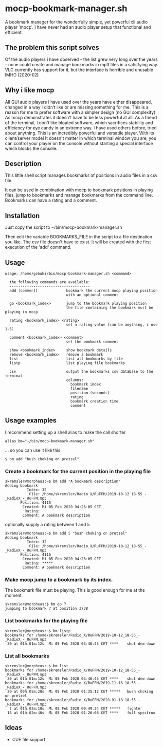 # mocp-bookmark-manager.sh
A bookmark manager for the wonderfully simple, yet powerful cli audio player 'mocp'. I have never had an audio player setup that functional and efficient.  

## The problem this script solves

Of the audio players i have observed - the list grew very long over the years - none could create and manage bookmarks in mp3 files in a satisfying way. VLC currently has support for it, but the interface is horrible and unusable IMHO (2020-02)

## Why i like mocp

All GUI audio players I have used over the years have either disappeared, changed in a way I didn't like or are missing something for me. This is a reason for me to prefer software with a simpler design (no GUI complexity). As mocp demonstrates it doesn't have to be less powerful at all. As a friend of the terminal, I don't like bloated software, which sacrifices stability and efficiency for eye candy in an extreme way. I have used others before, tried about anything. This is an incredibly powerful and versatile player. With its client/server model It doesn't matter in which terminal window you are, you can control your player on the console without starting a special interface which blocks the console.

## Description

This little shell script manages bookmarks of positions in audio files in a csv file. 

It can be used in combination with mocp to bookmark positions in playing files, jump to bookmarks and manage bookmarks from the command line. Bookmarks can have a rating and a comment.

## Installation

Just copy the script to ~/bin/mocp-bookmark-manager.sh

Then edit the variable BOOKMARKS_FILE in the script to a file destination you like. 
The csv file doesn't have to exist. It will be created with the first execution of the 'add' command.

## Usage 
```
usage: /home/gobuki/bin/mocp-bookmark-manager.sh <command>

  the following commands are available:
  -------------------------------------
  add [comment]             bookmark the current mocp playing position
                            with an optional comment

  go <bookmark_index>       jump to the bookmark playing position
                            the file containing the bookmark must be playing in mocp

  rating <bookmark_index> <rating> 
                            set a rating value (can be anything, i use 1-5)

  comment <bookmark_index> <comment> 
                            set the bookmark comment

  show <bookmark_index>     show bookmark details
  remove <bookmark_index>   remove a bookmark
  list                      list all bookmarks by file
  listp                     list playing file bookmarks

  csv                       output the bookmarks csv database to the terminal
                            columns:
                              bookmark index
                              filename
                              position (seconds)
                              rating
                              bookmark creation time
                              comment

```

## Usage examples

I recommend setting up a shell alias to make the call shorter
```
alias bm="~/bin/mocp-bookmark-manager.sh"
```
... so you can use it like this

```
$ bm add "bush choking on pretzel"
```

### Create a bookmark for the current position in the playing file
```
skremsler@morpheus:~$ bm add "A bookmark description"
Adding bookmark
	      Index: 32
	       File: /home/skremsler/Radio_X/RuFFM/2019-10-12_18-55_-_RadioX_-_RuFFM.mp3
	   Position: 4115
	    Created: Mi 05 Feb 2020 04:23:05 CET
	     Rating:
	    Comment: A bookmark description
```

optionally supply a rating between 1 and 5
```
skremsler@morpheus:~$ bm add 5 "bush choking on pretzel"
Adding bookmark
	      Index: 32
	       File: /home/skremsler/Radio_X/RuFFM/2019-10-12_18-55_-_RadioX_-_RuFFM.mp3
	   Position: 4115
	    Created: Mi 05 Feb 2020 04:23:05 CET
	     Rating: *****
	    Comment: A bookmark description
```

### Make mocp jump to a bookmark by its index.
The bookmark file must be playing. This is good enough for me at the moment.
```
skremsler@morpheus:$ bm go 7
jumping to bookmark 7 at position 3738
```

### List bookmarks for the playing file
```
skremsler@morpheus:~$ bm listp
bookmarks for /home/skremsler/Radio_X/RuFFM/2019-10-12_18-55_-_RadioX_-_RuFFM.mp3
 30 at 01h:01m:12s	Mi 05 Feb 2020 03:46:45 CET	****	shut dem down
```

### List all bookmarks
```
skremsler@morpheus:~$ bm list
bookmarks for /home/skremsler/Radio_X/RuFFM/2019-10-12_18-55_-_RadioX_-_RuFFM.mp3
 30 at 01h:01m:12s	Mi 05 Feb 2020 03:46:45 CET	****	shut dem down
bookmarks for /home/skremsler/Radio_X/RuFFM/2019-11-16_18-55_-_RadioX_-_RuFFM.mp3
 20 at 00h:05m:28s	Mi 05 Feb 2020 01:35:12 CET	***** 	bush choking on pretzel
bookmarks for /home/skremsler/Radio_X/RuFFM/2020-01-18_18-55_-_RadioX_-_RuFFM.mp3
  7 at 01h:02m:18s	Mi 05 Feb 2020 00:49:34 CET	*****	fighter
 18 at 01h:02m:46s	Mi 05 Feb 2020 01:26:08 CET	****	full spectrum
 ```


## Ideas

- CUE file support

